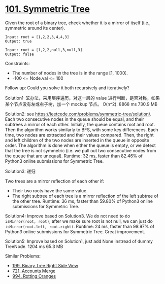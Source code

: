# [101. Symmetric Tree](https://leetcode.com/problems/symmetric-tree/)

Given the root of a binary tree, check whether it is a mirror of itself (i.e., symmetric around its center).

```
Input: root = [1,2,2,3,4,4,3]
Output: true

Input: root = [1,2,2,null,3,null,3]
Output: false
```

Constraints:

- The number of nodes in the tree is in the range [1, 1000].
- -100 <= Node.val <= 100
 

Follow up: Could you solve it both recursively and iteratively?

Solution1: 笨办法，采用层序遍历，对这一层的 value 进行判断，是否对称，如果某个节点没有左或右子树，加一个 mockup 节点。 O(n^2). 8868 ms	730.9 MB

Solution2: see https://leetcode.com/problems/symmetric-tree/solution/.  Each two consecutive nodes in the queue should be equal, and their subtrees a mirror of each other. Initially, the queue contains root and root. Then the algorithm works similarly to BFS, with some key differences. Each time, two nodes are extracted and their values compared. Then, the right and left children of the two nodes are inserted in the queue in opposite order. The algorithm is done when either the queue is empty, or we detect that the tree is not symmetric (i.e. we pull out two consecutive nodes from the queue that are unequal). Runtime: 32 ms, faster than 82.46% of Python3 online submissions for Symmetric Tree.

Solution3: 递归

Two trees are a mirror reflection of each other if:

- Their two roots have the same value.
- The right subtree of each tree is a mirror reflection of the left subtree of the other tree.
Runtime: 36 ms, faster than 59.80% of Python3 online submissions for Symmetric Tree.

Solution4: Improve based on Solution3. We do not need to do ``isMirror(root, root)``, after we make sure root is not null, we can just do ``isMirror(root.left, root.right)``.  Runtime: 24 ms, faster than 98.97% of Python3 online submissions for Symmetric Tree. Great improvement.

Solution5: Improve based on Solution1, just add None instread of dummy TreeNode. 1204 ms	65.3 MB

Similar Problems:

- [199. Binary Tree Right Side View](https://leetcode.com/problems/binary-tree-right-side-view/)
- [721. Accounts Merge](https://leetcode.com/problems/accounts-merge/)
- [994. Rotting Oranges](https://leetcode.com/problems/rotting-oranges/)
